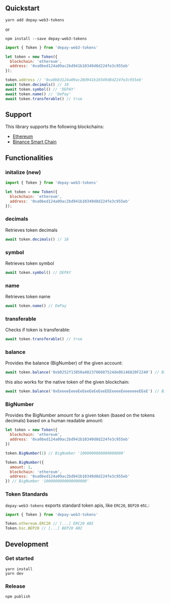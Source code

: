 ## Quickstart

```
yarn add depay-web3-tokens
```

or 

```
npm install --save depay-web3-tokens
```

```javascript
import { Token } from 'depay-web3-tokens'

let token = new Token({
  blockchain: 'ethereum',
  address: '0xa0bed124a09ac2bd941b10349d8d224fe3c955eb'
});

token.address // '0xa0bEd124a09ac2Bd941b10349d8d224fe3c955eb'
await token.decimals() // 18
await token.symbol() // 'DEPAY'
await token.name() // 'DePay'
await token.transferable() // true
```

## Support

This library supports the following blockchains:

- [Ethereum](https://ethereum.org)
- [Binance Smart Chain](https://www.binance.org/en/smartChain)

## Functionalities

### initalize (new)

```javascript
import { Token } from 'depay-web3-tokens'

let token = new Token({
  blockchain: 'ethereum',
  address: '0xa0bed124a09ac2bd941b10349d8d224fe3c955eb'
});
```

### decimals

Retrieves token decimals

```javascript
await token.decimals() // 18
```

### symbol

Retrieves token symbol

```javascript
await token.symbol() // DEPAY
```

### name

Retrieves token name

```javascript
await token.name() // DePay
```

### transferable

Checks if token is transferable:

```javascript
await token.transferable() // true
```

### balance

Provides the balance (BigNumber) of the given account:

```javascript
await token.balance('0xb0252f13850a4823706607524de0b146820F2240') // BigNumber {_hex: "0x0b896d5e9eeaabf4f1", _isBigNumber: true}
```

this also works for the native token of the given blockchain:

```javascript
await token.balance('0xEeeeeEeeeEeEeeEeEeEeeEEEeeeeEeeeeeeeEEeE') // BigNumber {_hex: "0x0b896d5e9eeaabf4f1", _isBigNumber: true}
```

### BigNumber

Provides the BigNumber amount for a given token (based on the tokens decimals) based on a human readable amount:

```javascript
let token = new Token({
  blockchain: 'ethereum',
  address: '0xa0bed124a09ac2bd941b10349d8d224fe3c955eb'
}) 

token.BigNumber(1) // BigNumber '1000000000000000000'
```

```javascript
Token.BigNumber({
  amount: 1,
  blockchain: 'ethereum',
  address: '0xa0bed124a09ac2bd941b10349d8d224fe3c955eb'
}) // BigNumber '1000000000000000000'
```

### Token Standards

`depay-web3-tokens` exports standard token apis, like `ERC20`, `BEP20` etc.:

```javascript
import { Token } from 'depay-web3-tokens'

Token.ethereum.ERC20 // [...] ERC20 ABI
Token.bsc.BEP20 // [...] BEP20 ABI
```

## Development

### Get started

```
yarn install
yarn dev
```

### Release

```
npm publish
```
